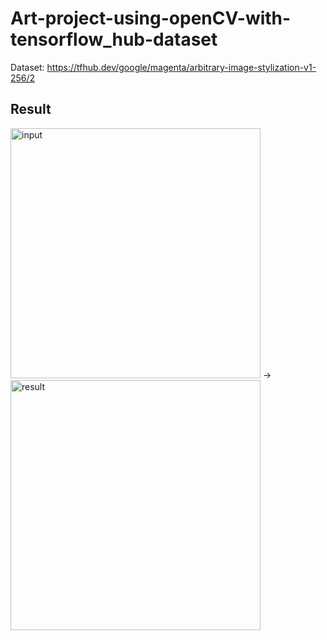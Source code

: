 # Art-project-using-openCV-with-tensorflow_hub-dataset

Dataset: https://tfhub.dev/google/magenta/arbitrary-image-stylization-v1-256/2


## Result

<img width="400" alt="input" src="https://github.com/geon0430/Art-project-using-openCV-with-tensorflow_hub-dataset/assets/114966864/4737dd61-d9b1-484e-b79f-1ee145a20ad7"> -> <img width="400" alt="result" src="https://github.com/geon0430/Art-project-using-openCV-with-tensorflow_hub-dataset/assets/114966864/64bbd20a-eef9-4632-a0a9-c083818541d1">



